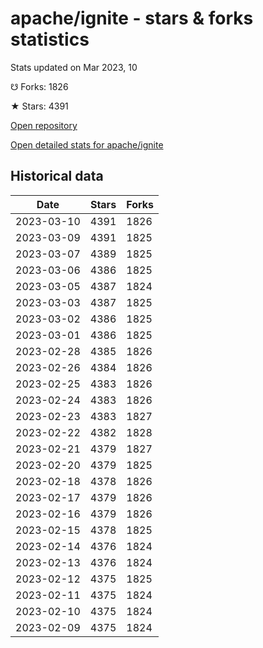# apache/ignite - stars & forks statistics

Stats updated on Mar 2023, 10

☋ Forks: 1826

★ Stars: 4391

[Open repository](https://github.com/apache/ignite)

[Open detailed stats for apache/ignite](https://reviewgithub.com/rep/apache/ignite)

## Historical data
| Date | Stars | Forks |
|------|-------|-------|
| 2023-03-10 | 4391 | 1826 | 
| 2023-03-09 | 4391 | 1825 | 
| 2023-03-07 | 4389 | 1825 | 
| 2023-03-06 | 4386 | 1825 | 
| 2023-03-05 | 4387 | 1824 | 
| 2023-03-03 | 4387 | 1825 | 
| 2023-03-02 | 4386 | 1825 | 
| 2023-03-01 | 4386 | 1825 | 
| 2023-02-28 | 4385 | 1826 | 
| 2023-02-26 | 4384 | 1826 | 
| 2023-02-25 | 4383 | 1826 | 
| 2023-02-24 | 4383 | 1826 | 
| 2023-02-23 | 4383 | 1827 | 
| 2023-02-22 | 4382 | 1828 | 
| 2023-02-21 | 4379 | 1827 | 
| 2023-02-20 | 4379 | 1825 | 
| 2023-02-18 | 4378 | 1826 | 
| 2023-02-17 | 4379 | 1826 | 
| 2023-02-16 | 4379 | 1826 | 
| 2023-02-15 | 4378 | 1825 | 
| 2023-02-14 | 4376 | 1824 | 
| 2023-02-13 | 4376 | 1824 | 
| 2023-02-12 | 4375 | 1825 | 
| 2023-02-11 | 4375 | 1824 | 
| 2023-02-10 | 4375 | 1824 | 
| 2023-02-09 | 4375 | 1824 | 

